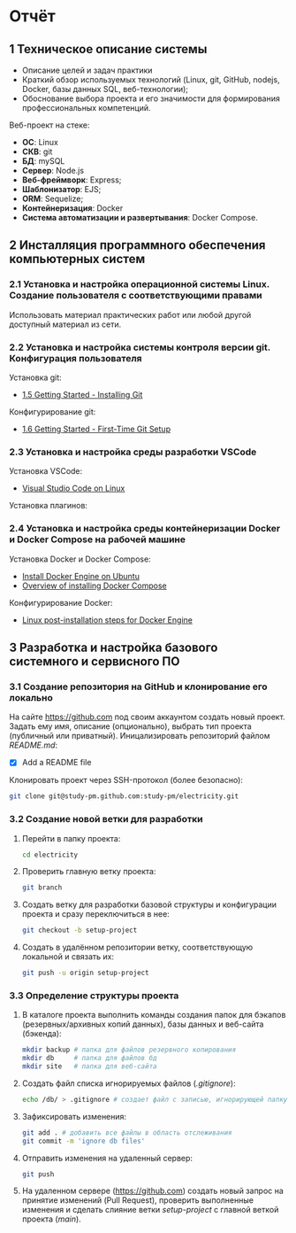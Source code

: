 # Отчёт

## 1 Техническое описание системы

- Описание целей и задач практики
- Краткий обзор используемых технологий (Linux, git, GitHub, nodejs, Docker, базы данных SQL, веб-технологии);
- Обоснование выбора проекта и его значимости для формирования профессиональных компетенций.

Веб-проект на стеке:
- **ОС**: Linux
- **СКВ**: git
- **БД**: mySQL
- **Сервер**: Node.js
- **Веб-фреймворк**: Express;
- **Шаблонизатор**: EJS;
- **ORM**: Sequelize;
- **Контейнеризация**: Docker
- **Система автоматизации и развертывания**: Docker Compose.

## 2 Инсталляция программного обеспечения компьютерных систем

### 2.1 Установка и настройка операционной системы Linux. Создание пользователя с соответствующими правами

Использовать материал практических работ или любой другой доступный материал из сети.

### 2.2 Установка и настройка системы контроля версии git. Конфигурация пользователя

Установка git:
- [1.5 Getting Started - Installing Git](https://git-scm.com/book/en/v2/Getting-Started-Installing-Git)

Конфигурирование git:
- [1.6 Getting Started - First-Time Git Setup](https://git-scm.com/book/en/v2/Getting-Started-First-Time-Git-Setup)

### 2.3 Установка и настройка среды разработки VSCode

Установка VSCode:
- [Visual Studio Code on Linux](https://code.visualstudio.com/docs/setup/linux)

Установка плагинов:

### 2.4 Установка и настройка среды контейнеризации Docker и Docker Compose на рабочей машине

Установка Docker и Docker Compose:
- [Install Docker Engine on Ubuntu](https://docs.docker.com/engine/install/ubuntu/)
- [Overview of installing Docker Compose](https://docs.docker.com/compose/install/)

Конфигурирование Docker:
- [Linux post-installation steps for Docker Engine](https://docs.docker.com/engine/install/linux-postinstall/)

## 3 Разработка и настройка базового системного и сервисного ПО

### 3.1 Создание репозитория на GitHub и клонирование его локально

На сайте https://github.com под своим аккаунтом создать новый проект. Задать ему имя, описание (опционально), выбрать тип проекта (публичный или приватный). Иницализировать репозиторий файлом *README.md*:

- [x] Add a README file

Клонировать проект через SSH-протокол (более безопасно):

```sh
git clone git@study-pm.github.com:study-pm/electricity.git
```

### 3.2 Создание новой ветки для разработки

1. Перейти в папку проекта:

    ```sh
    cd electricity
    ```

2. Проверить главную ветку проекта:

    ```sh
    git branch
    ```

3. Создать ветку для разработки базовой структуры и конфигурации проекта и сразу переключиться в нее:

    ```sh
    git checkout -b setup-project
    ```

4. Создать в удалённом репозитории ветку, соответствующую локальной и связать их:

    ```sh
    git push -u origin setup-project
    ```

### 3.3 Определение структуры проекта

1. В каталоге проекта выполнить команды создания папок для бэкапов (резервных/архивных копий данных), базы данных и веб-сайта (бэкенда):

    ```sh
    mkdir backup # папка для файлов резервного копирования
    mkdir db     # папка для файлов бд
    mkdir site   # папка для веб-сайта
    ```

2. Создать файл списка игнорируемых файлов (*.gitignore*):

    ```sh
    echo /db/ > .gitignore # создает файл с записью, игнорирующей папку db
    ```

3. Зафиксировать изменения:

    ```sh
    git add . # добавить все файлы в область отслеживания
    git commit -m 'ignore db files'
    ```

4. Отправить изменения на удаленный сервер:

    ```sh
    git push
    ```

5. На удаленном сервере (https://github.com) создать новый запрос на принятие изменений (Pull Request), проверить выполненные изменения и сделать слияние ветки *setup-project* с главной веткой проекта (*main*).
